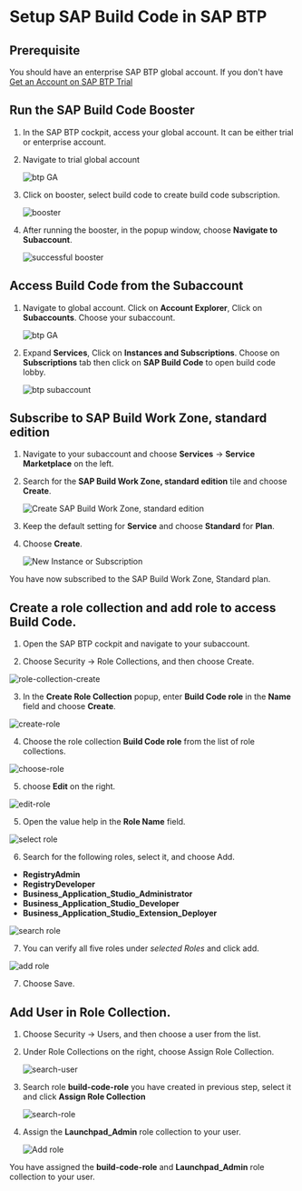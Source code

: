# Setup SAP Build Code in SAP BTP

## Prerequisite 

You should have  an enterprise SAP BTP global account. If you don't have [Get an Account on SAP BTP Trial](https://developers.sap.com/tutorials/hcp-create-trial-account..html)

## Run the SAP Build Code Booster

1. In the SAP BTP cockpit, access your global account. It can be either trial or enterprise account.

2. Navigate to trial global account
    
    ![btp GA](./images/setup-build-code/btp-booster-GA.png)

3. Click on booster, select build code to create build code subscription.

    ![booster](./images/setup-build-code/booster.png)

4. After running the booster, in the popup window, choose **Navigate to Subaccount**.

    ![successful booster](./images/setup-build-code/booster-confirm.png)


## Access Build Code from the Subaccount

1. Navigate to global account. Click on **Account Explorer**, Click on **Subaccounts**. Choose your subaccount.

    ![btp GA](./images/setup-build-code/btp-GA.png)

2. Expand **Services**, Click on **Instances and Subscriptions**. Choose on **Subscriptions** tab then click on **SAP Build Code** to open build code lobby.

    ![btp subaccount](./images/setup-build-code/btp-subaccount.png)

## Subscribe to SAP Build Work Zone, standard edition

1. Navigate to your subaccount and choose **Services** &rarr; **Service Marketplace** on the left.

2. Search for the **SAP Build Work Zone, standard edition** tile and choose **Create**.

    ![Create SAP Build Work Zone, standard edition](../../../build-code/images/integrate-workzone/create_workzone_instance.png)

3. Keep the default setting for **Service** and choose **Standard** for **Plan**.

4. Choose **Create**.

    ![New Instance or Subscription](../../../build-code/images/integrate-workzone/workzoneSub.png)

You have now subscribed to the SAP Build Work Zone, Standard plan.

## Create a role collection and add role to access Build Code. 

1. Open the SAP BTP cockpit and navigate to your subaccount.

2. Choose Security → Role Collections, and then choose Create.

![role-collection-create](./images/setup-build-code/role-collection-create.png)

3. In the **Create Role Collection** popup, enter **Build Code role** in the **Name** field and choose **Create**.

![create-role](./images/setup-build-code/create-role.png)

4. Choose the role collection **Build Code role** from the list of role collections. 

![choose-role](./images/setup-build-code/Action-arrow.png)

 5. choose **Edit** on the right. 

 ![edit-role](./images/setup-build-code/edit-role.png)

5. Open the value help in the **Role Name** field.

![select role](./images/setup-build-code/select-role.png)

6. Search for the following roles, select it, and choose Add.
- **RegistryAdmin** 
- **RegistryDeveloper**
- **Business_Application_Studio_Administrator**
- **Business_Application_Studio_Developer**
- **Business_Application_Studio_Extension_Deployer**

![search role](./images/setup-build-code/add-role.png)

7. You can verify all five roles under *selected Roles* and click add. 

![add role](./images/setup-build-code/roles-list.png)

7. Choose Save.

## Add User in Role Collection.

1. Choose Security → Users, and then choose a user from the list.

2. Under Role Collections on the right, choose Assign Role Collection.

    ![search-user](./images/setup-build-code/user-search.png)

3. Search role **build-code-role** you have created in previous step, select it and click **Assign Role Collection**

    ![search-role](./images/setup-build-code/search-role.png)

4. Assign the **Launchpad_Admin** role collection to your user.
    
    ![Add role](../../../build-code/images/integrate-workzone/add_launchpad_admin_role.png)

You have assigned the **build-code-role** and **Launchpad_Admin** role collection to your user.
